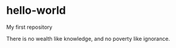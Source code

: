 # hello-world
My first repository

There is no wealth like knowledge, and no poverty like ignorance.
